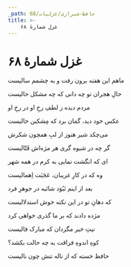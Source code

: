 ```yaml
---
_path: حافظ-شیرازی/غزلیات/68
title: >-
    غزل شمارهٔ ۶۸
---
```

# غزل شمارهٔ ۶۸

<div class="b" id="bn1"><div class="m1"><p>ماهم این هفته برون رفت و به چشمم سالیست</p></div>
<div class="m2"><p>حالِ هجران تو چه دانی که چه مشکل حالیست</p></div></div>
<div class="b" id="bn2"><div class="m1"><p>مردم دیده ز لطفِ رخِ او در رخِ او</p></div>
<div class="m2"><p>عکس خود دید، گمان برد که مِشکین خالیست</p></div></div>
<div class="b" id="bn3"><div class="m1"><p>می‌چکد شیر هنوز از لبِ همچون شکرش</p></div>
<div class="m2"><p>گر چه در شیوه گری هر مژه‌اش قَتّالیست</p></div></div>
<div class="b" id="bn4"><div class="m1"><p>ای که انگشت نمایی به کرم در همه شهر</p></div>
<div class="m2"><p>وه که در کارِ غریبان، عَجَبَت اِهمالیست</p></div></div>
<div class="b" id="bn5"><div class="m1"><p>بعد از اینم نَبُوَد شائبه در جوهرِ فرد</p></div>
<div class="m2"><p>که دهانِ تو در این نکته خوش استدلالیست</p></div></div>
<div class="b" id="bn6"><div class="m1"><p>مژده دادند که بر ما گذری خواهی کرد</p></div>
<div class="m2"><p>نیتِ خیر مگردان که مبارک فالیست</p></div></div>
<div class="b" id="bn7"><div class="m1"><p>کوهِ اندوهِ فراقت به چه حالت بکشد؟</p></div>
<div class="m2"><p>حافظ خسته که از ناله تنش چون نالیست</p></div></div>
